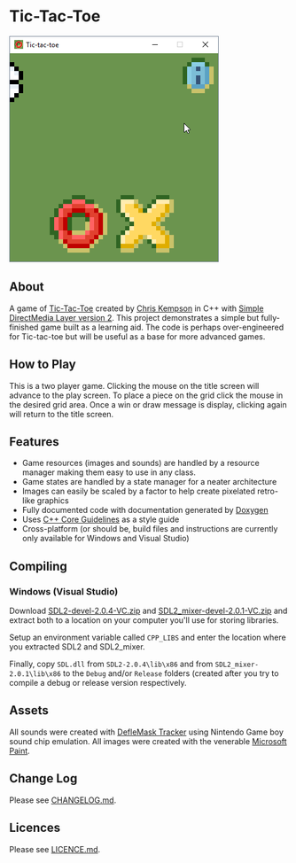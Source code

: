 # Tic-Tac-Toe
![Animated capture of game window](game_window_capture.gif)

## About
A game of [Tic-Tac-Toe](https://en.wikipedia.org/wiki/Tic-tac-toe) created by [Chris Kempson](http://chriskempson.com/) in C++ with [Simple DirectMedia Layer version 2](https://www.libsdl.org/). This project demonstrates a simple but fully-finished game built as a learning aid. The code is perhaps over-engineered for Tic-tac-toe but will be useful as a base for more advanced games.

## How to Play
This is a two player game. Clicking the mouse on the title screen will advance to the play screen. To place a piece on the grid click the mouse in the desired grid area. Once a win or draw message is display, clicking again will return to the title screen.

## Features
- Game resources (images and sounds) are handled by a resource manager making them easy to use in any class.
- Game states are handled by a state manager for a neater architecture
- Images can easily be scaled by a factor to help create pixelated retro-like graphics
- Fully documented code with documentation generated by [Doxygen](http://doxygen.org)  
- Uses [C++ Core Guidelines](http://isocpp.github.io/CppCoreGuidelines/CppCoreGuidelines) as a style guide
- Cross-platform (or should be, build files and instructions are currently only available for Windows and Visual Studio)

## Compiling

### Windows (Visual Studio)
Download [SDL2-devel-2.0.4-VC.zip](https://www.libsdl.org/release/SDL2-devel-2.0.4-VC.zip) and [SDL2_mixer-devel-2.0.1-VC.zip](https://www.libsdl.org/projects/SDL_mixer/release/SDL2_mixer-devel-2.0.1-VC.zip) and extract both to a location on your computer you'll use for storing libraries.

Setup an environment variable called `CPP_LIBS` and enter the location where you extracted SDL2 and SDL2_mixer.

Finally, copy `SDL.dll` from `SDL2-2.0.4\lib\x86` and from `SDL2_mixer-2.0.1\lib\x86` to the `Debug` and/or `Release` folders (created after you try to compile a debug or release version respectively.

## Assets
All sounds were created with [DefleMask Tracker](http://deflemask.com/) using Nintendo Game boy sound chip emulation. All images were created with the venerable [Microsoft Paint](https://en.wikipedia.org/wiki/Microsoft_Paint).

## Change Log
Please see [CHANGELOG.md](CHANGELOG.md).

## Licences
Please see [LICENCE.md](LICENCE.md).